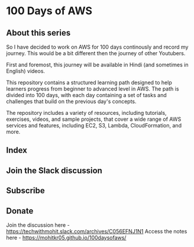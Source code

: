 # 100 Days of AWS


## About this series

So I have decided to work on AWS for 100 days continously and record my journey. This would be a bit different then the journey of other Youtubers.

First and foremost, this journey will be available in Hindi (and sometimes in English) videos.

This repository contains a structured learning path designed to help learners progress from beginner to advanced level in AWS. The path is divided into 100 days, with each day containing a set of tasks and challenges that build on the previous day's concepts.

The repository includes a variety of resources, including tutorials, exercises, videos, and sample projects, that cover a wide range of AWS services and features, including EC2, S3, Lambda, CloudFormation, and more.


## Index


## Join the Slack discussion

## 


## Subscribe

## Donate

Join the discussion here -   https://techwithmohit.slack.com/archives/C056EFNJ1N1
Access the notes here -   https://mohitkr05.github.io/100daysofaws/
